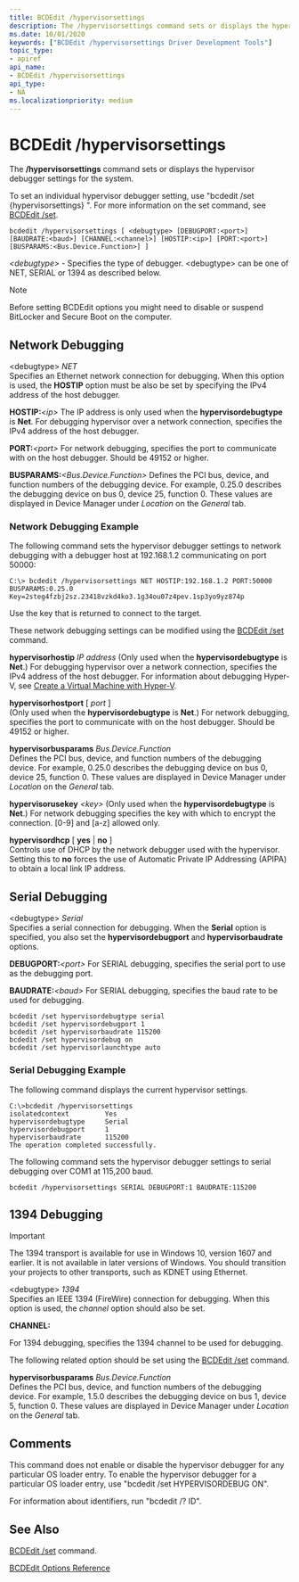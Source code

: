 ```yaml
---
title: BCDEdit /hypervisorsettings
description: The /hypervisorsettings command sets or displays the hypervisor debugger settings for the system.
ms.date: 10/01/2020
keywords: ["BCDEdit /hypervisorsettings Driver Development Tools"]
topic_type:
- apiref
api_name:
- BCDEdit /hypervisorsettings
api_type:
- NA
ms.localizationpriority: medium
---
```


BCDEdit /hypervisorsettings
============

The **/hypervisorsettings** command sets or displays the hypervisor debugger settings for the system.

To set an individual hypervisor debugger setting, use "bcdedit /set {hypervisorsettings} <type> <value>". For more information on the set command, see [BCDEdit /set](bcdedit--set.md).

```syntax
bcdedit /hypervisorsettings [ <debugtype> [DEBUGPORT:<port>] [BAUDRATE:<baud>] [CHANNEL:<channel>] [HOSTIP:<ip>] [PORT:<port>] [BUSPARAMS:<Bus.Device.Function>] ]
```

*\<debugtype\>* - Specifies the type of debugger. \<debugtype\> can be one of NET, SERIAL or 1394 as described below.

> [!NOTE]
> Before setting BCDEdit options you might need to disable or suspend BitLocker and Secure Boot on the computer.

## Network Debugging

\<debugtype\> *NET*  
Specifies an Ethernet network connection for debugging. When this option is used, the **HOSTIP** option must be also be set by specifying the IPv4 address of the host debugger.

**HOSTIP:***\<ip\>*
The IP address is only used when the **hypervisordebugtype** is **Net**. For debugging hypervisor over a network connection, specifies the IPv4 address of the host debugger.

**PORT:***\<port\>*
For network debugging, specifies the port to communicate with on the host debugger. Should be 49152 or higher.

**BUSPARAMS:***\<Bus.Device.Function\>*
Defines the PCI bus, device, and function numbers of the debugging device. For example, 0.25.0 describes the debugging device on bus 0, device 25, function 0. These values are displayed in Device Manager under *Location* on the *General* tab.  

### Network Debugging Example

The following command sets the hypervisor debugger settings to network debugging with a debugger host at 192.168.1.2 communicating on port 50000:

```console
C:\> bcdedit /hypervisorsettings NET HOSTIP:192.168.1.2 PORT:50000 BUSPARAMS:0.25.0
Key=2steg4fzbj2sz.23418vzkd4ko3.1g34ou07z4pev.1sp3yo9yz874p
```

Use the key that is returned to connect to the target.

These network debugging settings can be modified using the [BCDEdit /set](bcdedit--set.md) command.

**hypervisorhostip** *IP address*
(Only used when the **hypervisordebugtype** is **Net**.) For debugging hypervisor over a network connection, specifies the IPv4 address of the host debugger. For information about debugging Hyper-V, see [Create a Virtual Machine with Hyper-V](/virtualization/hyper-v-on-windows/quick-start/quick-create-virtual-machine).

**hypervisorhostport** \[ *port* \]  
(Only used when the **hypervisordebugtype** is **Net**.) For network debugging, specifies the port to communicate with on the host debugger. Should be 49152 or higher.

**hypervisorbusparams** *Bus.Device.Function*  
Defines the PCI bus, device, and function numbers of the debugging device. For example, 0.25.0 describes the debugging device on bus 0, device 25, function 0. These values are displayed in Device Manager under *Location* on the *General* tab.  

**hypervisorusekey**  *\<key\>*
(Only used when the **hypervisordebugtype** is **Net**.) For network debugging specifies the key with which to encrypt the connection. \[0-9\] and \[a-z\] allowed only.

**hypervisordhcp** \[ **yes** | **no** \]  
Controls use of DHCP by the network debugger used with the hypervisor. Setting this to **no** forces the use of Automatic Private IP Addressing (APIPA) to obtain a local link IP address.

## Serial Debugging 

\<debugtype\> *Serial*  
Specifies a serial connection for debugging. When the **Serial** option is specified, you also set the **hypervisordebugport** and **hypervisorbaudrate** options.

**DEBUGPORT:***\<port\>*
 For SERIAL debugging, specifies the serial port to use as the debugging port.

**BAUDRATE:***\<baud\>*
For SERIAL debugging, specifies the baud rate to be used for debugging.

``` syntax
bcdedit /set hypervisordebugtype serial
bcdedit /set hypervisordebugport 1
bcdedit /set hypervisorbaudrate 115200
bcdedit /set hypervisordebug on
bcdedit /set hypervisorlaunchtype auto
```

### Serial Debugging Example

The following command displays the current hypervisor settings.

```console
C:\>bcdedit /hypervisorsettings
isolatedcontext         Yes
hypervisordebugtype     Serial
hypervisordebugport     1
hypervisorbaudrate      115200
The operation completed successfully.
```

The following command sets the hypervisor debugger settings to serial debugging over COM1 at 115,200 baud.

`bcdedit /hypervisorsettings SERIAL DEBUGPORT:1 BAUDRATE:115200`

## 1394 Debugging

> [!IMPORTANT]
> The 1394 transport is available for use in Windows 10, version 1607 and earlier.
> It is not available in later versions of Windows. You should transition your projects to other transports, such as KDNET using Ethernet.

\<debugtype\> *1394*  
Specifies an IEEE 1394 (FireWire) connection for debugging. When this option is used, the *channel* option should also be set.

**CHANNEL:***<channel>*

For 1394 debugging, specifies the 1394 channel to be used for debugging.

The following related option should be set using the [BCDEdit /set](bcdedit--set.md) command.

**hypervisorbusparams** *Bus.Device.Function*  
Defines the PCI bus, device, and function numbers of the debugging device. For example, 1.5.0 describes the debugging device on bus 1, device 5, function 0. These values are displayed in Device Manager under *Location* on the *General* tab.  

## Comments

This command does not enable or disable the hypervisor debugger for any particular OS loader entry. To enable the hypervisor debugger for a particular OS loader entry, use "bcdedit /set <identifier> HYPERVISORDEBUG ON".

For information about identifiers, run "bcdedit /? ID".

## See Also

[BCDEdit /set](bcdedit--set.md) command.

[BCDEdit Options Reference](bcd-boot-options-reference.md)
